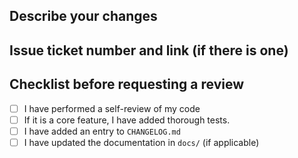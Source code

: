 ## Describe your changes

## Issue ticket number and link (if there is one)

## Checklist before requesting a review
- [ ] I have performed a self-review of my code
- [ ] If it is a core feature, I have added thorough tests.
- [ ] I have added an entry to `CHANGELOG.md`
- [ ] I have updated the documentation in `docs/` (if applicable)
